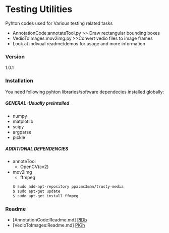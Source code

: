 # Testing Utilities
Pyhton codes used for Various testing related tasks
  - AnnotationCode:annotateTool.py >> Draw rectangular bounding boxes
  - VedioToImages:mov2img.py >>Convert vedio files to image frames
  - Look at indivual readme/demos for usage and more information
### Version
1.0.1

### Installation

You need following pyhton libraries/software dependecies installed globally:

##### GENERAL :Usually preintalled
* numpy
* matplotlib
* scipy
* argparse
* pickle

##### ADDITIONAL DEPENDENCIES
* annoteTool
    * OpenCV(cv2)
* mov2img
    * ffmpeg
    ```sh
    $ sudo add-apt-repository ppa:mc3man/trusty-media
    $ sudo apt-get update 
    $ sudo apt-get install ffmpeg 


### Readme
 * [AnnotationCode:Readme.md] [PlDb]
 * [VedioToImages:Readme.md] [PlGh]

[//]: # (These are reference links used in the body of this note and get stripped out when the markdown processor does its job. There is no need to format nicely because it shouldn't be seen. Thanks SO - http://stackoverflow.com/questions/4823468/store-comments-in-markdown-syntax)
   
   [PlDb]: <https://github.com/athus1990/Athma-Code/blob/master/AnnotationCode/Readme.md>
   [PlGh]:  <https://github.com/athus1990/Athma-Code/blob/master/VideoToImages/Readme.md>



